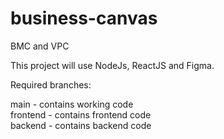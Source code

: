 # business-canvas
BMC and VPC

This project will use NodeJs, ReactJS and Figma.

Required branches:

main - contains working code  
frontend - contains frontend code  
backend - contains backend code

